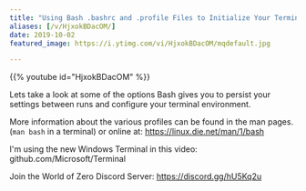 ```yaml
---
title: "Using Bash .bashrc and .profile Files to Initialize Your Terminal"
aliases: [/v/HjxokBDacOM/]
date: 2019-10-02
featured_image: https://i.ytimg.com/vi/HjxokBDacOM/mqdefault.jpg

---
```


{{% youtube id="HjxokBDacOM" %}}

Lets take a look at some of the options Bash gives you to persist your settings between runs and configure your terminal environment.

More information about the various profiles can be found in the man pages. (`man bash` in a terminal) or online at: https://linux.die.net/man/1/bash

I'm using the new Windows Terminal in this video: github.com/Microsoft/Terminal

Join the World of Zero Discord Server: https://discord.gg/hU5Kq2u